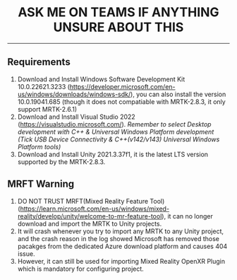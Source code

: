 <h1 align="center"> ASK ME ON TEAMS IF ANYTHING UNSURE ABOUT THIS </h1>

---

## Requirements
1. Download and Install Windows Software Development Kit 10.0.22621.3233 (https://developer.microsoft.com/en-us/windows/downloads/windows-sdk/), you can also install the version 10.0.19041.685 (though it does not compatiable with MRTK-2.8.3, it only support MRTK-2.6.1)
2. Download and Install Visual Studio 2022 (https://visualstudio.microsoft.com/). *Remember to select Desktop development with C++ & Universal Windows Platform development (Tick USB Device Connectivity & C++(v142/v143) Universal Windows Platform tools)*
3. Download and Install Unity 2021.3.37f1, it is the latest LTS version supported by the MRTK-2.8.3.

## MRFT Warning
1. DO NOT TRUST MRFT(Mixed Reality Feature Tool) (https://learn.microsoft.com/en-us/windows/mixed-reality/develop/unity/welcome-to-mr-feature-tool), it can no longer download and import the MRTK to Unity projects.
2. It will crash whenever you try to import any MRTK to any Unity project, and the crash reason in the log showed Microsoft has removed those pacakges from the dedicated Azure download platform and causes 404 issue.
3. However, it can still be used for importing Mixed Reality OpenXR Plugin which is mandatory for configuring project.
